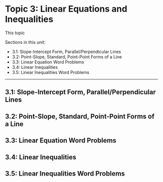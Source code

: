 # Topic 3: Linear Equations and Inequalities

This topic 

Sections in this unit: 
- 3.1: Slope-Intercept Form, Parallel/Perpendicular Lines
- 3.2: Point-Slope, Standard, Point-Point Forms of a Line
- 3.3: Linear Equation Word Problems
- 3.4: Linear Inequalities
- 3.5: Linear Inequalities Word Problems

---
## 3.1: Slope-Intercept Form, Parallel/Perpendicular Lines

## 3.2: Point-Slope, Standard, Point-Point Forms of a Line

## 3.3: Linear Equation Word Problems

## 3.4: Linear Inequalities

## 3.5: Linear Inequalities Word Problems